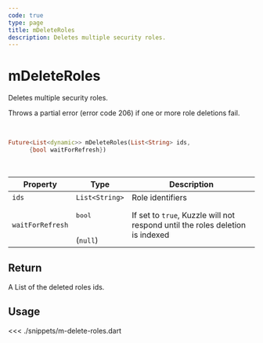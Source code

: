 ```yaml
---
code: true
type: page
title: mDeleteRoles
description: Deletes multiple security roles.
---
```


# mDeleteRoles

Deletes multiple security roles.

Throws a partial error (error code 206) if one or more role deletions fail.

<br />

```dart
Future<List<dynamic>> mDeleteRoles(List<String> ids,
      {bool waitForRefresh})
```

<br />

| Property | Type | Description |
|--- |--- |--- |
| `ids` | `List<String>` | Role identifiers |
| `waitForRefresh` | <pre>bool</pre><br />(`null`) | If set to `true`, Kuzzle will not respond until the roles deletion is indexed |

## Return

A List of the deleted roles ids.

## Usage

<<< ./snippets/m-delete-roles.dart

